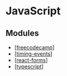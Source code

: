 JavaScript
===

Modules
---

- [[freecodecamp]]
- [[timing-events]]
- [[react-forms]]
- [[typescript]]

[//begin]: # "Autogenerated link references for markdown compatibility"
[freecodecamp]: freecodecamp/freecodecamp.md "freecodecamp"
[timing-events]: timing-events.md "timing-events"
[react-forms]: react-forms.md "react-forms"
[typescript]: typescript/typescript.md "typescript"
[//end]: # "Autogenerated link references"